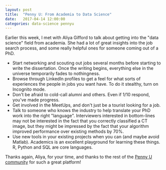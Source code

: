 ```yaml
---
layout: post
title:  "Penny U: From Academia to Data Science"
date:   2017-04-14 12:00:00
categories: data-science pennyu
---
```


Earlier this week, I met with Aliya Gifford to talk about getting into the "data science" field from academia. She had a lot of great insights into the job search process, and some really helpful ones for someone coming out of a PhD. 

- Start networking and scouting out jobs several months before starting to write the dissertation. Once the writing begins, everything else in the universe temporarily fades to nothingness. 
- Browse through LinkedIn profiles to get a feel for what sorts of experiences the people in jobs you want have. To do it stealthy, turn on Incognito mode. 
- Don't be afraid to cold-call alumni and others. Even if 1/10 respond, you've made progress.
- Get involved in the MeetUps, and don't just be a tourist looking for a job.
- Talk to someone who knows the industry to help translate your PhD work into the right "language". Interviewers interested in bottom-lines may not be interested in the fact that you correctly classified a CT image, but they might be impressed by the fact that your algorithm improved performance over existing methods by 70%. 
- Use new tools in your existing projects when you can (and maybe avoid Matlab). Academics is an excellent playground for learning these things. R, Python and SQL are core languages.

Thanks again, Aliya, for your time, and thanks to the rest of the [Penny U community](https://groups.google.com/forum/#!forum/penny-university) for such a great platform!